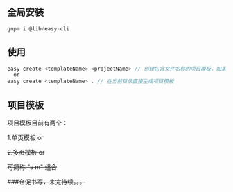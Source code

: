 ## 全局安装

```javascript
gnpm i @lib/easy-cli
```



## 使用

```javascript
easy create <templateName> <projectName> // 创建包含文件名称的项目模板，如果文件名已存在可选择合并、覆盖或取消操作
  or
easy create <templateName> . // 在当前目录直接生成项目模板
```

## 项目模板

项目模板目前有两个：

1.单页模板 <single> or <s>

2.多页模板 <multi> or <m>

可简称 "s m" 组合



###仓促书写，未完待续。。。


